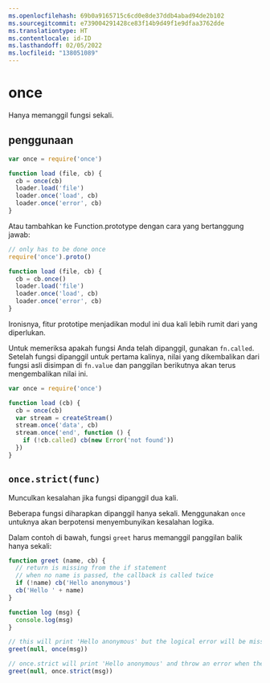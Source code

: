 ```yaml
---
ms.openlocfilehash: 69b0a9165715c6cd0e8de37ddb4abad94de2b102
ms.sourcegitcommit: e739004291428ce83f14b9d49f1e9dfaa3762dde
ms.translationtype: HT
ms.contentlocale: id-ID
ms.lasthandoff: 02/05/2022
ms.locfileid: "138051089"
---
```

# <a name="once"></a>once

Hanya memanggil fungsi sekali.

## <a name="usage"></a>penggunaan

```javascript
var once = require('once')

function load (file, cb) {
  cb = once(cb)
  loader.load('file')
  loader.once('load', cb)
  loader.once('error', cb)
}
```

Atau tambahkan ke Function.prototype dengan cara yang bertanggung jawab:

```javascript
// only has to be done once
require('once').proto()

function load (file, cb) {
  cb = cb.once()
  loader.load('file')
  loader.once('load', cb)
  loader.once('error', cb)
}
```

Ironisnya, fitur prototipe menjadikan modul ini dua kali lebih rumit dari yang diperlukan.

Untuk memeriksa apakah fungsi Anda telah dipanggil, gunakan `fn.called`. Setelah fungsi dipanggil untuk pertama kalinya, nilai yang dikembalikan dari fungsi asli disimpan di `fn.value` dan panggilan berikutnya akan terus mengembalikan nilai ini.

```javascript
var once = require('once')

function load (cb) {
  cb = once(cb)
  var stream = createStream()
  stream.once('data', cb)
  stream.once('end', function () {
    if (!cb.called) cb(new Error('not found'))
  })
}
```

## `once.strict(func)`

Munculkan kesalahan jika fungsi dipanggil dua kali.

Beberapa fungsi diharapkan dipanggil hanya sekali. Menggunakan `once` untuknya akan berpotensi menyembunyikan kesalahan logika.

Dalam contoh di bawah, fungsi `greet` harus memanggil panggilan balik hanya sekali:

```javascript
function greet (name, cb) {
  // return is missing from the if statement
  // when no name is passed, the callback is called twice
  if (!name) cb('Hello anonymous')
  cb('Hello ' + name)
}

function log (msg) {
  console.log(msg)
}

// this will print 'Hello anonymous' but the logical error will be missed
greet(null, once(msg))

// once.strict will print 'Hello anonymous' and throw an error when the callback will be called the second time
greet(null, once.strict(msg))
```
